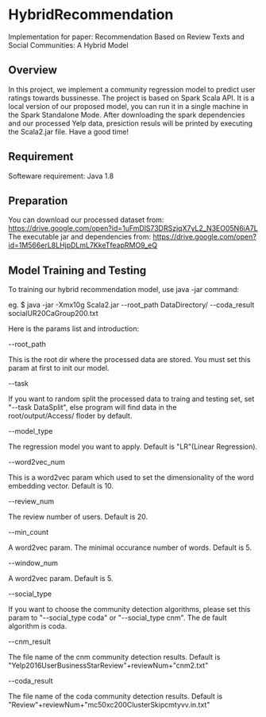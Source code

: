 # HybridRecommendation
Implementation for paper: Recommendation Based on Review Texts and Social Communities: A Hybrid Model

## Overview
In this project, we implement a community regression model to predict user ratings towards bussinesse. The project is based on Spark Scala API. It is a local version of our proposed model, you can run it in a single machine in the Spark Standalone Mode. After downloading the spark dependencies and our processed Yelp data, presiction resuls will be printed by executing the Scala2.jar file. Have a good time!

## Requirement
Softeware requirement: Java 1.8

## Preparation
You can download our processed dataset from: 
https://drive.google.com/open?id=1uFmDlS73DRSzjqX7yL2_N3EO05N6iA7L
The executable jar and dependencies from:
https://drive.google.com/open?id=1M566erL8LHjpDLmL7KkeTfeapRMO9_eQ

## Model Training and Testing
To training our hybrid recommendation model, use java -jar command:

eg.
$ java -jar -Xmx10g Scala2.jar --root_path DataDirectory/ 
--coda_result socialUR20CaGroup200.txt

Here is the params list and introduction:
  
  --root_path
  
  This is the root dir where the processed data are stored. You must set this param at first to init our model. 
  
  --task
  
  If you want to random split the processed data to traing and testing set, set "--task DataSplit", else program will find data in the     
  root/output/Access/ floder by default. 
  
  --model_type
  
  The regression model you want to apply. Default is "LR"(Linear Regression).
  
  --word2vec_num
  
  This is a word2vec param which used to set the dimensionality of the word embedding vector. Default is 10.
  
  --review_num
  
  The review number of users. Default is 20.
  
  --min_count
  
  A word2vec param. The minimal occurance number of words. Default is 5.
  
  --window_num
  
  A word2vec param. Default is 5.
  
  --social_type
  
  If you want to choose the community detection algorithms, please set this param to "--social_type coda" or "--social_type cnm". The de
 fault algorithm is coda.
  
  --cnm_result
  
  The file name of the cnm community detection results. Default is  "Yelp2016UserBusinessStarReview"+reviewNum+"cnm2.txt"
  
  --coda_result
  
  The file name of the coda community detection results. Default is "Review"+reviewNum+"mc50xc200ClusterSkipcmtyvv.in.txt"

